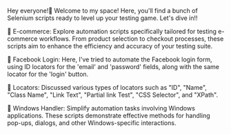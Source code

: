 Hey everyone!👋 Welcome to my space! Here, you'll find a bunch of Selenium scripts ready to level up your testing game. Let's dive in!!

🚀 E-commerce:
    Explore automation scripts specifically tailored for testing e-commerce workflows. From product selection to checkout processes, these scripts aim to enhance the efficiency and accuracy of your testing suite.

🚀 Facebook Login:
    Here, I've tried to automate the Facebook login form, using ID locators for the 'email' and 'password' fields, along with the same locator for the 'login' button.
    
🚀 Locators:
    Discussed various types of locators such as "ID", "Name", "Class Name", "Link Text", "Partial link Test", "CSS Selector", and "XPath".

🚀 Windows Handler:
    Simplify automation tasks involving Windows applications. These scripts demonstrate effective methods for handling pop-ups, dialogs, and other Windows-specific interactions.
